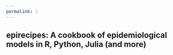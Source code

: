 ```yaml
---
permalink: /
---
```


## epirecipes: A cookbook of epidemiological models in R, Python, Julia (and more)
